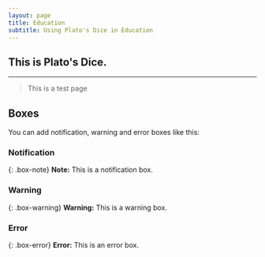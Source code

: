 ```yaml
---
layout: page
title: Education
subtitle: Using Plato's Dice in Education
---
```


## This is Plato's Dice.

---

> This is a test page

## Boxes
You can add notification, warning and error boxes like this:

### Notification

{: .box-note}
**Note:** This is a notification box.

### Warning

{: .box-warning}
**Warning:** This is a warning box.

### Error

{: .box-error}
**Error:** This is an error box.
